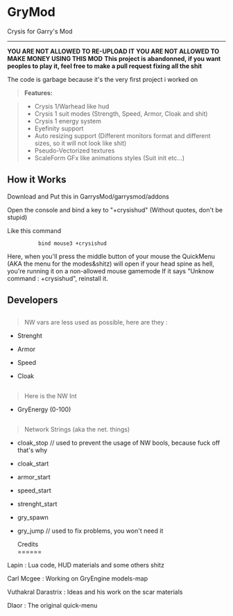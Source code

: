GryMod
===================
Crysis for Garry's Mod

----------
           
**YOU ARE NOT ALLOWED TO RE-UPLOAD IT**
**YOU ARE NOT ALLOWED TO MAKE MONEY USING THIS MOD**
**This project is abandonned, if you want peoples to play it, feel free to make a pull request fixing all the shit**

The code is garbage because it's the very first project i worked on
           
           
> **Features:**

> - Crysis 1/Warhead like hud
> - Crysis 1 suit modes (Strength, Speed, Armor, Cloak and shit)
> - Crysis 1 energy system
> - Eyefinity support
> - Auto resizing support (Different monitors format and different sizes, so it will not look like shit)
> - Pseudo-Vectorized textures
> - ScaleForm GFx like animations styles (Suit init etc...)

           
How it Works 
-------------
         
Download and Put this in GarrysMod/garrysmod/addons

Open the console and bind a key to "+crysishud"  (Without quotes, don't be stupid)

Like this command
        
              bind mouse3 +crysishud          

Here, when you'll press the middle button of your mouse the QuickMenu (AKA the menu for the modes&shitz) will open
if your head spine as hell, you're running it on a non-allowed mouse gamemode
If it says "Unknow command : +crysishud", reinstall it.
    
         
         
Developers       
-------------
##
>NW vars are less used as possible, here are they :

* Strenght

* Armor

* Speed

* Cloak

##
>Here is the NW Int

* GryEnergy (0-100)


##

>Network Strings (aka the net. things)


* cloak_stop // used to prevent the usage of NW bools, because fuck off that's why

* cloak_start

* armor_start

* speed_start

* strenght_start

* gry_spawn

* gry_jump // used to fix problems, you won't need it



         
         
         
         
  
		
		
  Credits     
======

Lapin : Lua code, HUD materials and some others shitz

Carl Mcgee : Working on GryEngine models-map 

Vuthakral Darastrix : Ideas and his work on the scar materials  

Dlaor : The original quick-menu

